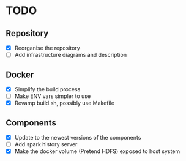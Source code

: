 # TODO

## Repository

- [x] Reorganise the repository
- [ ] Add infrastructure diagrams and description

## Docker

- [x] Simplify the build process
- [ ] Make ENV vars simpler to use
- [x] Revamp build.sh, possibly use Makefile

## Components

- [x] Update to the newest versions of the components
- [ ] Add spark history server
- [x] Make the docker volume (Pretend HDFS) exposed to host system
